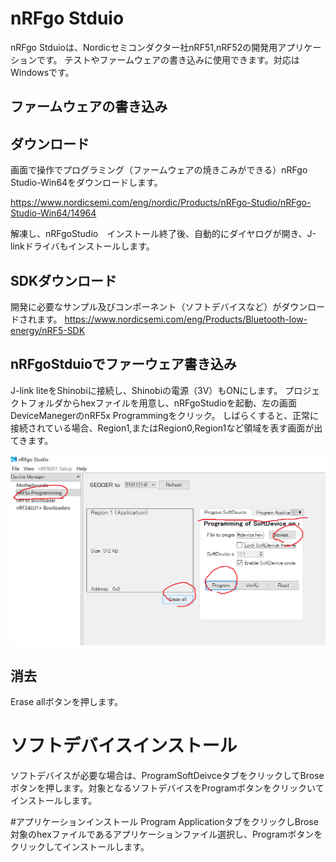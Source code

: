 # nRFgo Stduio

nRFgo Stduioは、Nordicセミコンダクター社nRF51,nRF52の開発用アプリケーションです。
テストやファームウェアの書き込みに使用できます。対応はWindowsです。

## ファームウェアの書き込み

## ダウンロード
画面で操作でプログラミング（ファームウェアの焼きこみができる）nRFgo Studio-Win64をダウンロードします。

https://www.nordicsemi.com/eng/nordic/Products/nRFgo-Studio/nRFgo-Studio-Win64/14964

解凍し、nRFgoStudio　インストール終了後、自動的にダイヤログが開き、J-linkドライバもインストールします。

## SDKダウンロード

開発に必要なサンプル及びコンポーネント（ソフトデバイスなど）がダウンロードされます。
https://www.nordicsemi.com/eng/Products/Bluetooth-low-energy/nRF5-SDK

## nRFgoStduioでファーウェア書き込み

J-link liteをShinobiに接続し、Shinobiの電源（3V）もONにします。
プロジェクトフォルダからhexファイルを用意し、nRFgoStudioを起動、左の画面　DeviceManegerのnRF5x Programmingをクリック。
しばらくすると、正常に接続されている場合、Region1,またはRegion0,Region1など領域を表す画面が出てきます。

![NRFGO](../img/NRF_GO/Write.png)

## 消去
Erase allボタンを押します。

# ソフトデバイスインストール
ソフトデバイスが必要な場合は、ProgramSoftDeivceタブをクリックしてBroseボタンを押します。対象となるソフトデバイスをProgramボタンをクリックいてインストールします。

#アプリケーションインストール
Program ApplicationタブをクリックしBrose対象のhexファイルであるアプリケーションファイル選択し、Programボタンをクリックしてインストールします。
